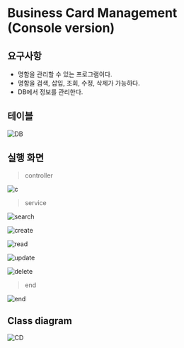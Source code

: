 # Business Card Management (Console version)

## 요구사항

* 명함을 관리할 수 있는 프로그램이다.
* 명함을 검색, 삽입, 조회, 수정, 삭제가 가능하다.
* DB에서 정보를 관리한다.



## 테이블

![DB](https://user-images.githubusercontent.com/58816862/105720850-417e5280-5f67-11eb-90a5-7439f420d4ff.png)



## 실행 화면

> controller

![c](https://user-images.githubusercontent.com/58816862/105720960-64106b80-5f67-11eb-9d6e-db930cd06724.png)

> service

![search](https://user-images.githubusercontent.com/58816862/105721075-830efd80-5f67-11eb-941a-b1a526849533.png)

![create](https://user-images.githubusercontent.com/58816862/105721226-ab96f780-5f67-11eb-91ea-f922b75511d0.png)

![read](https://user-images.githubusercontent.com/58816862/105721296-c4071200-5f67-11eb-8471-3976c342b98d.png)

![update](https://user-images.githubusercontent.com/58816862/105721440-ea2cb200-5f67-11eb-8cea-702821d9f256.png)

![delete](https://user-images.githubusercontent.com/58816862/105721575-10525200-5f68-11eb-914d-0fd9cc5f9b01.png)

> end

![end](https://user-images.githubusercontent.com/58816862/105721695-337d0180-5f68-11eb-8c5e-ecbd583b5914.png)



## Class diagram

![CD](https://user-images.githubusercontent.com/58816862/105721919-70e18f00-5f68-11eb-99d8-52a309d8d349.png)

